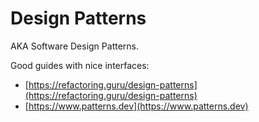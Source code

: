 # Design Patterns

AKA Software Design Patterns.

Good guides with nice interfaces: 
* [https://refactoring.guru/design-patterns](https://refactoring.guru/design-patterns)
* [https://www.patterns.dev](https://www.patterns.dev)
